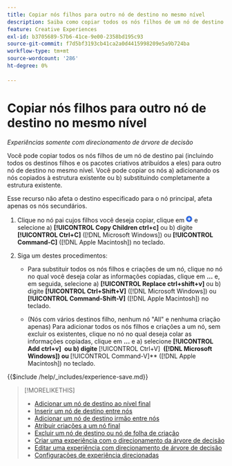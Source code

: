 ```yaml
---
title: Copiar nós filhos para outro nó de destino no mesmo nível
description: Saiba como copiar todos os nós filhos de um nó de destino pai para outro nó de destino no mesmo nível
feature: Creative Experiences
exl-id: b3705689-57b6-41ce-9e00-2358bd195c93
source-git-commit: f7d5bf3193cb41ca2a0d4415998209e5a9b724ba
workflow-type: tm+mt
source-wordcount: '286'
ht-degree: 0%

---
```


# Copiar nós filhos para outro nó de destino no mesmo nível

*Experiências somente com direcionamento de árvore de decisão*

Você pode copiar todos os nós filhos de um nó de destino pai (incluindo todos os destinos filhos e os pacotes criativos atribuídos a eles) para outro nó de destino no mesmo nível. Você pode copiar os nós a) adicionando os nós copiados à estrutura existente ou b) substituindo completamente a estrutura existente. <!-- Give the main use case or an example to explain. -->

Esse recurso não afeta o destino especificado para o nó principal, afeta apenas os nós secundários.

<!-- 1. [ways to get to the decision tree] -->

1. Clique no nó pai cujos filhos você deseja copiar, clique em ![Adicionar](/help/creative/assets/add.png "Adicionar") e selecione a\) **[!UICONTROL Copy Children ctrl+c]** ou b\) digite **[!UICONTROL Ctrl+C]** ([!DNL Microsoft Windows]) ou **[!UICONTROL Command-C]** ([!DNL Apple Macintosh]) no teclado.

1. Siga um destes procedimentos:

   * Para substituir todos os nós filhos e criações de um nó, clique no nó no qual você deseja colar as informações copiadas, clique em **...** e, em seguida, selecione a\) **[!UICONTROL Replace ctrl+shift+v]** ou b\) digite **[!UICONTROL Ctrl+Shift+V]** ([!DNL Microsoft Windows]) ou **[!UICONTROL Command-Shift-V]** ([!DNL Apple Macintosh]) no teclado.

   * (Nós com vários destinos filho, nenhum nó &quot;All&quot; e nenhuma criação apenas) Para adicionar todos os nós filhos e criações a um nó, sem excluir os existentes, clique no nó no qual deseja colar as informações copiadas, clique em **...** e a\) selecione **[!UICONTROL Add ctrl+v]** **&#x200B; ou b\) digite &#x200B;** [!UICONTROL Ctrl+V] **&#x200B; ([!DNL Microsoft Windows]) ou &#x200B;** [!UICONTROL Command-V]** ([!DNL Apple Macintosh]) no teclado.

<!--
1. (Optional) To save the experience, click **[!UICONTROL Save]**, and then do the following.
...

These formatted steps are inserted automatically from text in the following file in the _includes folder, which reused in multiple places.
-->

{{$include /help/_includes/experience-save.md}}

>[!MORELIKETHIS]
>
>* [Adicionar um nó de destino ao nível final](experience-target-node-add-final.md)
>* [Inserir um nó de destino entre nós](experience-target-node-add-inner.md)
>* [Adicionar um nó de destino irmão entre nós](experience-target-node-add-sibling.md)
>* [Atribuir criações a um nó final](experience-assign-creative-bundles.md)
>* [Excluir um nó de destino ou nó de folha de criação](/help/creative/experiences/experience-target-node-delete.md)
>* [Criar uma experiência com o direcionamento da árvore de decisão](experience-create-targeting.md)
>* [Editar uma experiência com direcionamento de árvore de decisão](experience-edit-targeting.md)
>* [Configurações de experiência direcionadas](experience-settings-targeting.md)
